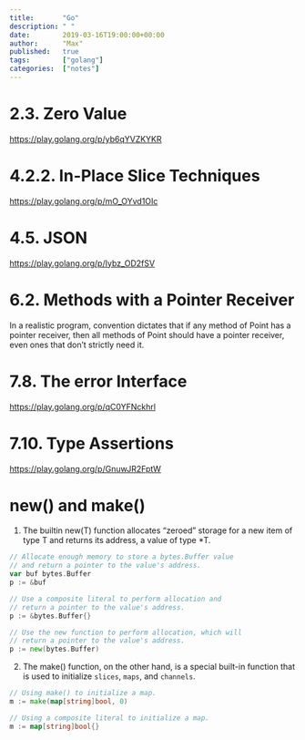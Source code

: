 ```yaml
---
title:       "Go"
description: " "
date:        2019-03-16T19:00:00+00:00
author:      "Max"
published:   true
tags:        ["golang"]
categories:  ["notes"]
---
```


# 2.3. Zero Value

https://play.golang.org/p/yb6qYVZKYKR


# 4.2.2. In-Place Slice Techniques

https://play.golang.org/p/mO_OYvd1OIc

# 4.5. JSON

https://play.golang.org/p/Iybz_OD2fSV

# 6.2. Methods with a Pointer Receiver

In a realistic program, convention dictates that if any method of Point has a pointer receiver, then all methods of Point should have a pointer receiver, even ones that don’t strictly need it.

# 7.8. The error Interface

https://play.golang.org/p/qC0YFNckhrl

# 7.10. Type Assertions

https://play.golang.org/p/GnuwJR2FptW

# new() and make()

1. The builtin new(T) function allocates “zeroed” storage for a new item of type T and returns its address, a value of type *T.

```go
// Allocate enough memory to store a bytes.Buffer value
// and return a pointer to the value's address.
var buf bytes.Buffer
p := &buf

// Use a composite literal to perform allocation and
// return a pointer to the value's address.
p := &bytes.Buffer{}

// Use the new function to perform allocation, which will
// return a pointer to the value's address.
p := new(bytes.Buffer)
```

2. The make() function, on the other hand, is a special built-in function that is used to initialize `slices`, `maps`, and `channels`.

```go
// Using make() to initialize a map.
m := make(map[string]bool, 0)

// Using a composite literal to initialize a map.
m := map[string]bool{}
```
